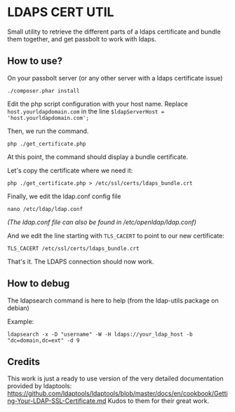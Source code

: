 # LDAPS CERT UTIL
Small utility to retrieve the different parts of a ldaps certificate and bundle them together, and get passbolt
to work with ldaps.

## How to use?
On your passbolt server (or any other server with a ldaps certificate issue)

```shell
./composer.phar install
```

Edit the php script configuration with your host name. Replace `host.yourldapdomain.com` in the line `$ldapServerHost = 'host.yourldapdomain.com';`

Then, we run the command.

```shell
php ./get_certificate.php
```

At this point, the command should display a bundle certificate.

Let's copy the certificate where we need it:

```shell
php ./get_certificate.php > /etc/ssl/certs/ldaps_bundle.crt
```

Finally, we edit the ldap.conf config file

```shell
nano /etc/ldap/ldap.conf
```
*(The ldap.conf file can also be found in /etc/openldap/ldap.conf)*

And we edit the line starting with `TLS_CACERT` to point to our new certificate:

```
TLS_CACERT /etc/ssl/certs/ldaps_bundle.crt
```

That's it. The LDAPS connection should now work.

## How to debug
The ldapsearch command is here to help (from the ldap-utils package on debian)

Example:

```shell
ldapsearch -x -D "username" -W -H ldaps://your_ldap_host -b "dc=domain,dc=ext" -d 9
```

## Credits
This work is just a ready to use version of the very detailed documentation provided by ldaptools: https://github.com/ldaptools/ldaptools/blob/master/docs/en/cookbook/Getting-Your-LDAP-SSL-Certificate.md
Kudos to them for their great work.

